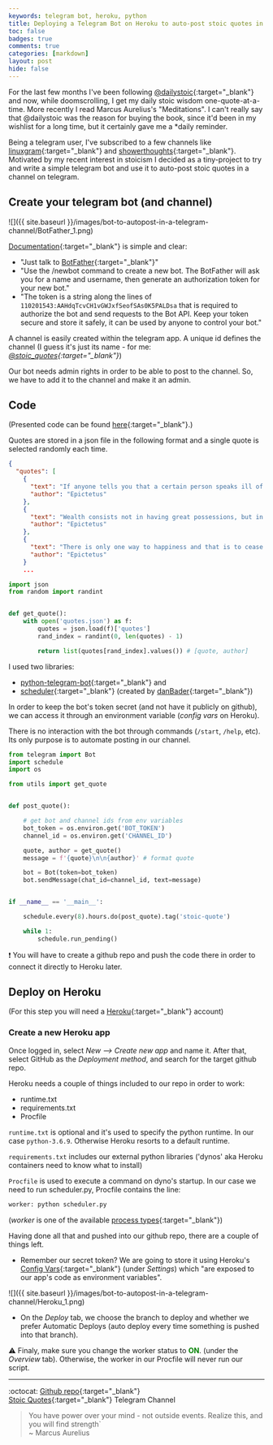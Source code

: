 ```yaml
---
keywords: telegram bot, heroku, python
title: Deploying a Telegram Bot on Heroku to auto-post stoic quotes in a Telegram Channel
toc: false 
badges: true
comments: true
categories: [markdown]
layout: post
hide: false
---
```


For the last few months I've been following [@dailystoic](https://www.instagram.com/dailystoic/){:target="_blank"} and now, while doomscrolling, I get my daily stoic wisdom one-quote-at-a-time. More recently I read Marcus Aurelius's "Meditations". I can't really say that @dailystoic was the reason for buying the book, since it'd been in my wishlist for a long time, but it certainly gave me a *daily reminder. 

Being a telegram user, I've subscribed to a few channels like [linuxgram](https://t.me/linuxgram){:target="_blank"} and [showerthoughts](https://t.me/showerthoughts){:target="_blank"}. Motivated by my recent interest in stoicism I decided as a tiny-project to try and write a simple telegram bot and use it to auto-post stoic quotes in a channel on telegram. 

## Create your telegram bot (and channel)

![]({{ site.baseurl }}/images/bot-to-autopost-in-a-telegram-channel/BotFather_1.png)

[Documentation](https://core.telegram.org/bots){:target="_blank"} is simple and clear: 
- "Just talk to [BotFather](https://t.me/botfather){:target="_blank"}"
- "Use the /newbot command to create a new bot. The BotFather will ask you for a name and username, then generate an authorization token for your new bot."
- "The token is a string along the lines of ```110201543:AAHdqTcvCH1vGWJxfSeofSAs0K5PALDsa``` that is required to authorize the bot and send requests to the Bot API. Keep your token secure and store it safely, it can be used by anyone to control your bot."

A channel is easily created within the telegram app. A unique id defines the channel (I guess it's just its name - for me: *[@stoic_quotes](https://t.me/stoic_quotes){:target="_blank"}*)

Our bot needs admin rights in order to be able to post to the channel. So, we have to add it to the channel and make it an admin.


## Code

(Presented code can be found [here](https://github.com/xen0f0n/stoic-quotes-telegram-bot){:target="_blank"}.)

Quotes are stored in a json file in the following format and a single quote is selected randomly each time.

```json
{
  "quotes": [
    {
      "text": "If anyone tells you that a certain person speaks ill of you, do not make excuses about what is said of you but answer, \"He was ignorant of my other faults, else he would not have mentioned these alone.\"",
      "author": "Epictetus"
    },
    {
      "text": "Wealth consists not in having great possessions, but in having few wants.",
      "author": "Epictetus"
    },
    {
      "text": "There is only one way to happiness and that is to cease worrying about things which are beyond the power or our will.",
      "author": "Epictetus"
    }
    ...
```
    
```python
import json
from random import randint


def get_quote():
    with open('quotes.json') as f:
        quotes = json.load(f)['quotes']
        rand_index = randint(0, len(quotes) - 1)

        return list(quotes[rand_index].values()) # [quote, author]
```

I used two libraries:
- [python-telegram-bot](https://github.com/python-telegram-bot/python-telegram-bot){:target="_blank"} and
- [scheduler](https://github.com/dbader/schedule){:target="_blank"} (created by [danBader](https://realpython.com/team/dbader/){:target="_blank"})

In order to keep the bot's token secret (and not have it publicly on github), we can access it through an environment variable (*config vars* on Heroku).

There is no interaction with the bot through commands (`/start`, `/help`, etc). Its only purpose is to automate posting in our channel.


```python
from telegram import Bot
import schedule
import os

from utils import get_quote


def post_quote():

    # get bot and channel ids from env variables
    bot_token = os.environ.get('BOT_TOKEN')
    channel_id = os.environ.get('CHANNEL_ID')

    quote, author = get_quote()
    message = f'{quote}\n\n{author}' # format quote

    bot = Bot(token=bot_token)
    bot.sendMessage(chat_id=channel_id, text=message)


if __name__ == '__main__':

    schedule.every(8).hours.do(post_quote).tag('stoic-quote')

    while 1:
        schedule.run_pending()
```

:exclamation: You will have to create a github repo and push the code there in order to connect it directly to Heroku later. 

## Deploy on Heroku

(For this step you will need a [Heroku](https://www.heroku.com/){:target="_blank"} account)

### Create a new Heroku app 

Once logged in, select *New --> Create new app* and name it. After that, select GitHub as the *Deployment method*, and search for the target github repo.

Heroku needs a couple of things included to our repo in order to work:
- runtime.txt
- requirements.txt
- Procfile

```runtime.txt``` is optional and it's used to specify the python runtime. In our case ```python-3.6.9```. Otherwise Heroku resorts to a default runtime.

```requirements.txt``` includes our external python libraries ('dynos' aka Heroku containers need to know what to install)

```Procfile``` is used to execute a command on dyno's startup. In our case we need to run scheduler.py, Procfile contains the line:
```bash
worker: python scheduler.py
```
(*worker* is one of the available [process types](https://devcenter.heroku.com/articles/procfile){:target="_blank"})

Having done all that and pushed into our github repo, there are a couple of things left.

- Remember our secret token? We are going to store it using Heroku's [Config Vars](https://devcenter.heroku.com/articles/config-vars){:target="_blank"} (under *Settings*) which "are exposed to our app's code as environment variables". 

![]({{ site.baseurl }}/images/bot-to-autopost-in-a-telegram-channel/Heroku_1.png)

- On the *Deploy* tab, we choose the branch to deploy and whether we prefer Automatic Deploys (auto deploy every time something is pushed into that branch).

:warning: Finaly, make sure you change the worker status to <b style="color:green">ON</b>. (under the *Overview* tab). Otherwise, the worker in our Procfile will never run our script.  

---

:octocat: [Github repo](https://github.com/xen0f0n/stoic-quotes-telegram-bot){:target="_blank"}  
[Stoic Quotes](https://t.me/stoic_quotes){:target="_blank"} Telegram Channel 


> You have power over your mind - not outside events. Realize this, and you will find strength`   
>~ Marcus Aurelius